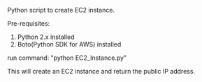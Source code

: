 Python script to create EC2 instance.

Pre-requisites:

1) Python 2.x installed
2) Boto(Python SDK for AWS) installed

run command: "python EC2_Instance.py"

This will create an EC2 instance and return the public IP address.


